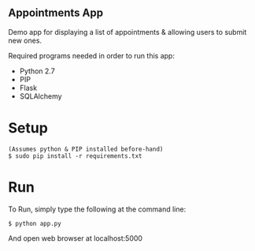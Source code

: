 ## Appointments App

Demo app for displaying a list of appointments & allowing users to submit new ones.

Required programs needed in order to run this app:
 - Python 2.7
 - PIP
 - Flask
 - SQLAlchemy

# Setup
```
(Assumes python & PIP installed before-hand)
$ sudo pip install -r requirements.txt
```

# Run
To Run, simply type the following at the command line:
```
$ python app.py
```
And open web browser at localhost:5000